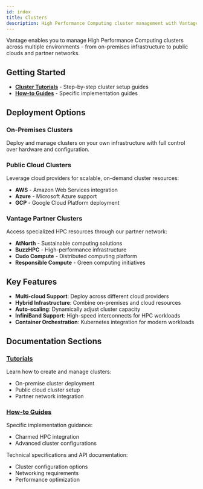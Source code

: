 ```yaml
---
id: index
title: Clusters
description: High Performance Computing cluster management with Vantage
---
```


Vantage enables you to manage High Performance Computing clusters across multiple environments - from on-premises infrastructure to public clouds and partner networks.

## Getting Started

- **[Cluster Tutorials](/platform/clusters/tutorials/)** - Step-by-step cluster setup guides
- **[How-to Guides](how-to-guides/charmed-hpc-integration)** - Specific implementation guides


## Deployment Options

### On-Premises Clusters

Deploy and manage clusters on your own infrastructure with full control over hardware and configuration.

### Public Cloud Clusters

Leverage cloud providers for scalable, on-demand cluster resources:

- **AWS** - Amazon Web Services integration
- **Azure** - Microsoft Azure support  
- **GCP** - Google Cloud Platform deployment

### Vantage Partner Clusters

Access specialized HPC resources through our partner network:

- **AtNorth** - Sustainable computing solutions
- **BuzzHPC** - High-performance infrastructure
- **Cudo Compute** - Distributed computing platform
- **Responsible Compute** - Green computing initiatives

## Key Features

- **Multi-cloud Support**: Deploy across different cloud providers
- **Hybrid Infrastructure**: Combine on-premises and cloud resources
- **Auto-scaling**: Dynamically adjust cluster capacity
- **InfiniBand Support**: High-speed interconnects for HPC workloads
- **Container Orchestration**: Kubernetes integration for modern workloads

## Documentation Sections

### [Tutorials](/platform/clusters/tutorials/)

Learn how to create and manage clusters:

- On-premise cluster deployment
- Public cloud cluster setup
- Partner network integration

### [How-to Guides](how-to-guides/charmed-hpc-integration)

Specific implementation guidance:

- Charmed HPC integration
- Advanced cluster configurations


Technical specifications and API documentation:

- Cluster configuration options
- Networking requirements
- Performance optimization
